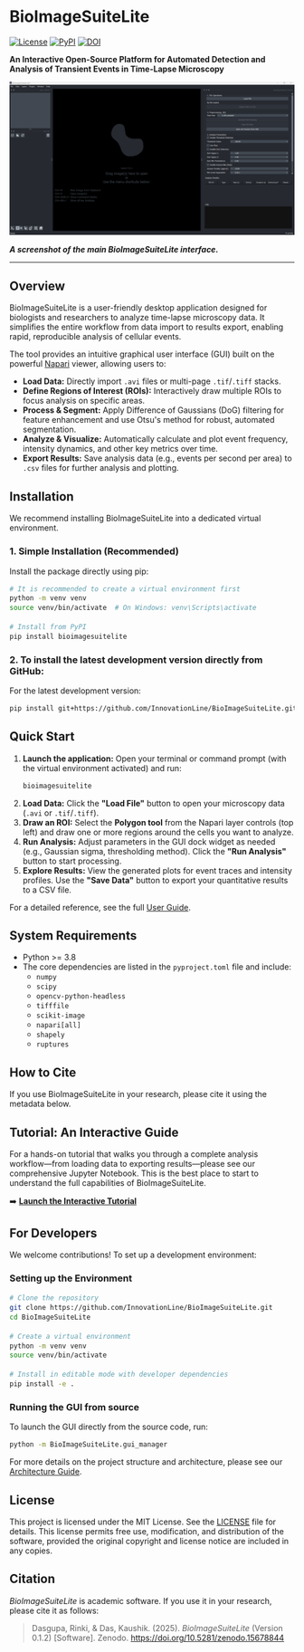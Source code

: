 # BioImageSuiteLite

[![License](https://img.shields.io/badge/License-MIT-yellow.svg)](https://opensource.org/licenses/MIT)
[![PyPI](https://img.shields.io/pypi/v/bioimagesuitelite.svg)](https://pypi.org/project/bioimagesuitelite/)
[![DOI](https://zenodo.org/badge/DOI/10.5281/zenodo.15678844.svg)](https://doi.org/10.5281/zenodo.15678844)

**An Interactive Open-Source Platform for Automated Detection and Analysis of Transient Events in Time-Lapse Microscopy**

![1750010543782](image/README/1750010543782.png)

***A screenshot of the main BioImageSuiteLite interface.***

---

## Overview

BioImageSuiteLite is a user-friendly desktop application designed for biologists and researchers to analyze time-lapse microscopy data. It simplifies the entire workflow from data import to results export, enabling rapid, reproducible analysis of cellular events.

The tool provides an intuitive graphical user interface (GUI) built on the powerful [Napari](https://napari.org/) viewer, allowing users to:

- **Load Data:** Directly import `.avi` files or multi-page `.tif`/`.tiff` stacks.
- **Define Regions of Interest (ROIs):** Interactively draw multiple ROIs to focus analysis on specific areas.
- **Process & Segment:** Apply Difference of Gaussians (DoG) filtering for feature enhancement and use Otsu's method for robust, automated segmentation.
- **Analyze & Visualize:** Automatically calculate and plot event frequency, intensity dynamics, and other key metrics over time.
- **Export Results:** Save analysis data (e.g., events per second per area) to `.csv` files for further analysis and plotting.

## Installation

We recommend installing BioImageSuiteLite into a dedicated virtual environment.

### 1. Simple Installation (Recommended)

Install the package directly using pip:

```bash
# It is recommended to create a virtual environment first
python -m venv venv
source venv/bin/activate  # On Windows: venv\Scripts\activate

# Install from PyPI
pip install bioimagesuitelite
```

### 2. To install the latest development version directly from GitHub:

For the latest development version:

```bash
pip install git+https://github.com/InnovationLine/BioImageSuiteLite.git
```

## Quick Start

1. **Launch the application:**
   Open your terminal or command prompt (with the virtual environment activated) and run:
   ```bash
   bioimagesuitelite
   ```
2. **Load Data:**
   Click the **"Load File"** button to open your microscopy data (`.avi` or `.tif`/`.tiff`).
3. **Draw an ROI:**
   Select the **Polygon tool** from the Napari layer controls (top left) and draw one or more regions around the cells you want to analyze.
4. **Run Analysis:**
   Adjust parameters in the GUI dock widget as needed (e.g., Gaussian sigma, thresholding method). Click the **"Run Analysis"** button to start processing.
5. **Explore Results:**
   View the generated plots for event traces and intensity profiles. Use the **"Save Data"** button to export your quantitative results to a CSV file.

For a detailed reference, see the full [User Guide](./UserGuide.md).

## System Requirements

- Python >= 3.8
- The core dependencies are listed in the `pyproject.toml` file and include:
  - `numpy`
  - `scipy`
  - `opencv-python-headless`
  - `tifffile`
  - `scikit-image`
  - `napari[all]`
  - `shapely`
  - `ruptures`

## How to Cite

If you use BioImageSuiteLite in your research, please cite it using the metadata below.

## Tutorial: An Interactive Guide

For a hands-on tutorial that walks you through a complete analysis workflow—from loading data to exporting results—please see our comprehensive Jupyter Notebook. This is the best place to start to understand the full capabilities of BioImageSuiteLite.

➡️ **[Launch the Interactive Tutorial](./examples/comprehensive_analysis_guide.ipynb)**

## For Developers

We welcome contributions! To set up a development environment:

### Setting up the Environment

```bash
# Clone the repository
git clone https://github.com/InnovationLine/BioImageSuiteLite.git
cd BioImageSuiteLite

# Create a virtual environment
python -m venv venv
source venv/bin/activate

# Install in editable mode with developer dependencies
pip install -e .
```

### Running the GUI from source

To launch the GUI directly from the source code, run:

```bash
python -m BioImageSuiteLite.gui_manager
```

For more details on the project structure and architecture, please see our [Architecture Guide](./ARCHITECTURE.md).

## License

This project is licensed under the MIT License. See the [LICENSE](./LICENSE) file for details.
This license permits free use, modification, and distribution of the software, provided the original copyright and license notice are included in any copies.

## Citation

*BioImageSuiteLite* is academic software. If you use it in your research, please cite it as follows:

> Dasgupa, Rinki, & Das, Kaushik. (2025). *BioImageSuiteLite* (Version 0.1.2) \[Software\]. Zenodo. https://doi.org/10.5281/zenodo.15678844
